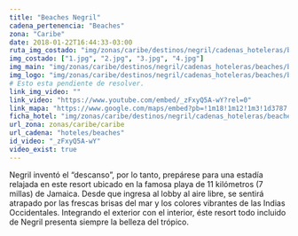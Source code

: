 ```yaml
---
title: "Beaches Negril"
cadena_pertenencia: "Beaches"
zona: "Caribe"
date: 2018-01-22T16:44:33-03:00
ruta_img_costado: "img/zonas/caribe/destinos/negril/cadenas_hoteleras/beaches/beaches_negril/imagenes/"
img_costado: ["1.jpg", "2.jpg", "3.jpg", "4.jpg"]
img_main: "img/zonas/caribe/destinos/negril/cadenas_hoteleras/beaches/beaches_negril/beaches_negril.jpg"
img_logo: "img/zonas/caribe/destinos/negril/cadenas_hoteleras/beaches/beaches_negril/logo/logo_beaches_negril.jpg"
# Esto esta pendiente de resolver.
link_img_video: ""
link_video: "https://www.youtube.com/embed/_zFxyQ5A-wY?rel=0"
link_mapa: "https://www.google.com/maps/embed?pb=!1m18!1m12!1m3!1d3787.7295760881116!2d-78.33929368511029!3d18.31397098752962!2m3!1f0!2f0!3f0!3m2!1i1024!2i768!4f13.1!3m3!1m2!1s0x8ed90c8ae8794bad%3A0x2dcec7e3884667d!2sBeaches+Negril+Resort+%26+Spa!5e0!3m2!1ses!2scl!4v1516650611296"
ficha_hotel: "img/zonas/caribe/destinos/negril/cadenas_hoteleras/beaches/beaches_negril/beaches_negril.pdf"
url_zona: zonas/caribe/caribe
url_cadena: "hoteles/beaches"
id_video: "_zFxyQ5A-wY"
video_exist: true
---
```

Negril inventó el “descanso”, por lo tanto, prepárese para una estadía relajada en este resort ubicado en la famosa playa de 11 kilómetros (7 millas) de Jamaica. Desde que ingresa al lobby al aire libre, se sentirá atrapado por las frescas brisas del mar y los colores vibrantes de las Indias Occidentales. Integrando el exterior con el interior, éste resort todo incluido de Negril presenta siempre la belleza del trópico.
